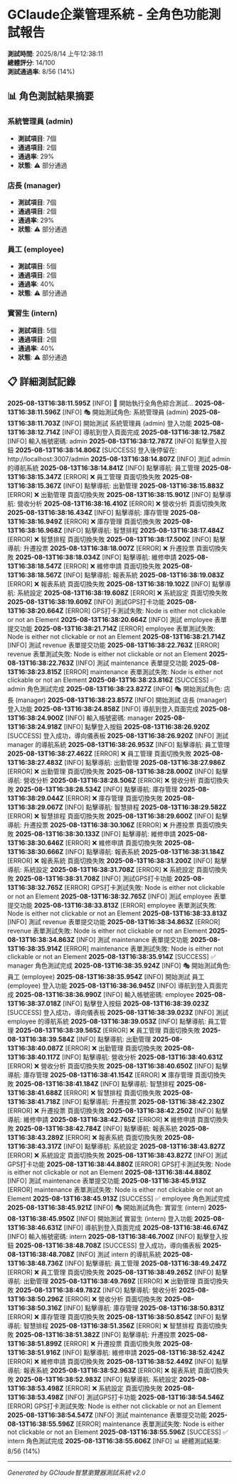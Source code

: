 
# GClaude企業管理系統 - 全角色功能測試報告

**測試時間**: 2025/8/14 上午12:38:11  
**總體評分**: 14/100  
**測試通過率**: 8/56 (14%)

## 📊 角色測試結果摘要

### 系統管理員 (admin)
- **測試項目**: 7個
- **通過項目**: 2個  
- **通過率**: 29%
- **狀態**: ⚠️ 部分通過

### 店長 (manager)
- **測試項目**: 7個
- **通過項目**: 2個  
- **通過率**: 29%
- **狀態**: ⚠️ 部分通過

### 員工 (employee)
- **測試項目**: 5個
- **通過項目**: 2個  
- **通過率**: 40%
- **狀態**: ⚠️ 部分通過

### 實習生 (intern)
- **測試項目**: 5個
- **通過項目**: 2個  
- **通過率**: 40%
- **狀態**: ⚠️ 部分通過

## 📋 詳細測試記錄

**2025-08-13T16:38:11.595Z** [INFO] 🔄 開始執行全角色綜合測試...
**2025-08-13T16:38:11.596Z** [INFO] 
🎭 開始測試角色: 系統管理員 (admin)
**2025-08-13T16:38:11.703Z** [INFO] 開始測試 系統管理員 (admin) 登入功能
**2025-08-13T16:38:12.714Z** [INFO] 導航到登入頁面完成
**2025-08-13T16:38:12.758Z** [INFO] 輸入帳號密碼: admin
**2025-08-13T16:38:12.787Z** [INFO] 點擊登入按鈕
**2025-08-13T16:38:14.806Z** [SUCCESS] 登入後停留在: http://localhost:3007/admin
**2025-08-13T16:38:14.807Z** [INFO] 測試 admin 的導航系統
**2025-08-13T16:38:14.841Z** [INFO] 點擊導航: 員工管理
**2025-08-13T16:38:15.347Z** [ERROR] ❌ 員工管理 頁面切換失敗
**2025-08-13T16:38:15.367Z** [INFO] 點擊導航: 出勤管理
**2025-08-13T16:38:15.883Z** [ERROR] ❌ 出勤管理 頁面切換失敗
**2025-08-13T16:38:15.901Z** [INFO] 點擊導航: 營收分析
**2025-08-13T16:38:16.410Z** [ERROR] ❌ 營收分析 頁面切換失敗
**2025-08-13T16:38:16.434Z** [INFO] 點擊導航: 庫存管理
**2025-08-13T16:38:16.949Z** [ERROR] ❌ 庫存管理 頁面切換失敗
**2025-08-13T16:38:16.968Z** [INFO] 點擊導航: 智慧排程
**2025-08-13T16:38:17.484Z** [ERROR] ❌ 智慧排程 頁面切換失敗
**2025-08-13T16:38:17.500Z** [INFO] 點擊導航: 升遷投票
**2025-08-13T16:38:18.007Z** [ERROR] ❌ 升遷投票 頁面切換失敗
**2025-08-13T16:38:18.034Z** [INFO] 點擊導航: 維修申請
**2025-08-13T16:38:18.547Z** [ERROR] ❌ 維修申請 頁面切換失敗
**2025-08-13T16:38:18.567Z** [INFO] 點擊導航: 報表系統
**2025-08-13T16:38:19.083Z** [ERROR] ❌ 報表系統 頁面切換失敗
**2025-08-13T16:38:19.102Z** [INFO] 點擊導航: 系統設定
**2025-08-13T16:38:19.608Z** [ERROR] ❌ 系統設定 頁面切換失敗
**2025-08-13T16:38:19.609Z** [INFO] 測試GPS打卡功能
**2025-08-13T16:38:20.664Z** [ERROR] GPS打卡測試失敗: Node is either not clickable or not an Element
**2025-08-13T16:38:20.664Z** [INFO] 測試 employee 表單提交功能
**2025-08-13T16:38:21.714Z** [ERROR] employee 表單測試失敗: Node is either not clickable or not an Element
**2025-08-13T16:38:21.714Z** [INFO] 測試 revenue 表單提交功能
**2025-08-13T16:38:22.763Z** [ERROR] revenue 表單測試失敗: Node is either not clickable or not an Element
**2025-08-13T16:38:22.763Z** [INFO] 測試 maintenance 表單提交功能
**2025-08-13T16:38:23.815Z** [ERROR] maintenance 表單測試失敗: Node is either not clickable or not an Element
**2025-08-13T16:38:23.816Z** [SUCCESS] ✅ admin 角色測試完成
**2025-08-13T16:38:23.827Z** [INFO] 
🎭 開始測試角色: 店長 (manager)
**2025-08-13T16:38:23.857Z** [INFO] 開始測試 店長 (manager) 登入功能
**2025-08-13T16:38:24.858Z** [INFO] 導航到登入頁面完成
**2025-08-13T16:38:24.900Z** [INFO] 輸入帳號密碼: manager
**2025-08-13T16:38:24.918Z** [INFO] 點擊登入按鈕
**2025-08-13T16:38:26.920Z** [SUCCESS] 登入成功，導向儀表板
**2025-08-13T16:38:26.920Z** [INFO] 測試 manager 的導航系統
**2025-08-13T16:38:26.953Z** [INFO] 點擊導航: 員工管理
**2025-08-13T16:38:27.462Z** [ERROR] ❌ 員工管理 頁面切換失敗
**2025-08-13T16:38:27.483Z** [INFO] 點擊導航: 出勤管理
**2025-08-13T16:38:27.986Z** [ERROR] ❌ 出勤管理 頁面切換失敗
**2025-08-13T16:38:28.000Z** [INFO] 點擊導航: 營收分析
**2025-08-13T16:38:28.506Z** [ERROR] ❌ 營收分析 頁面切換失敗
**2025-08-13T16:38:28.534Z** [INFO] 點擊導航: 庫存管理
**2025-08-13T16:38:29.044Z** [ERROR] ❌ 庫存管理 頁面切換失敗
**2025-08-13T16:38:29.067Z** [INFO] 點擊導航: 智慧排程
**2025-08-13T16:38:29.582Z** [ERROR] ❌ 智慧排程 頁面切換失敗
**2025-08-13T16:38:29.600Z** [INFO] 點擊導航: 升遷投票
**2025-08-13T16:38:30.106Z** [ERROR] ❌ 升遷投票 頁面切換失敗
**2025-08-13T16:38:30.133Z** [INFO] 點擊導航: 維修申請
**2025-08-13T16:38:30.646Z** [ERROR] ❌ 維修申請 頁面切換失敗
**2025-08-13T16:38:30.666Z** [INFO] 點擊導航: 報表系統
**2025-08-13T16:38:31.184Z** [ERROR] ❌ 報表系統 頁面切換失敗
**2025-08-13T16:38:31.200Z** [INFO] 點擊導航: 系統設定
**2025-08-13T16:38:31.708Z** [ERROR] ❌ 系統設定 頁面切換失敗
**2025-08-13T16:38:31.708Z** [INFO] 測試GPS打卡功能
**2025-08-13T16:38:32.765Z** [ERROR] GPS打卡測試失敗: Node is either not clickable or not an Element
**2025-08-13T16:38:32.765Z** [INFO] 測試 employee 表單提交功能
**2025-08-13T16:38:33.813Z** [ERROR] employee 表單測試失敗: Node is either not clickable or not an Element
**2025-08-13T16:38:33.813Z** [INFO] 測試 revenue 表單提交功能
**2025-08-13T16:38:34.863Z** [ERROR] revenue 表單測試失敗: Node is either not clickable or not an Element
**2025-08-13T16:38:34.863Z** [INFO] 測試 maintenance 表單提交功能
**2025-08-13T16:38:35.914Z** [ERROR] maintenance 表單測試失敗: Node is either not clickable or not an Element
**2025-08-13T16:38:35.914Z** [SUCCESS] ✅ manager 角色測試完成
**2025-08-13T16:38:35.924Z** [INFO] 
🎭 開始測試角色: 員工 (employee)
**2025-08-13T16:38:35.954Z** [INFO] 開始測試 員工 (employee) 登入功能
**2025-08-13T16:38:36.945Z** [INFO] 導航到登入頁面完成
**2025-08-13T16:38:36.990Z** [INFO] 輸入帳號密碼: employee
**2025-08-13T16:38:37.018Z** [INFO] 點擊登入按鈕
**2025-08-13T16:38:39.023Z** [SUCCESS] 登入成功，導向儀表板
**2025-08-13T16:38:39.023Z** [INFO] 測試 employee 的導航系統
**2025-08-13T16:38:39.053Z** [INFO] 點擊導航: 員工管理
**2025-08-13T16:38:39.565Z** [ERROR] ❌ 員工管理 頁面切換失敗
**2025-08-13T16:38:39.584Z** [INFO] 點擊導航: 出勤管理
**2025-08-13T16:38:40.087Z** [ERROR] ❌ 出勤管理 頁面切換失敗
**2025-08-13T16:38:40.117Z** [INFO] 點擊導航: 營收分析
**2025-08-13T16:38:40.631Z** [ERROR] ❌ 營收分析 頁面切換失敗
**2025-08-13T16:38:40.650Z** [INFO] 點擊導航: 庫存管理
**2025-08-13T16:38:41.154Z** [ERROR] ❌ 庫存管理 頁面切換失敗
**2025-08-13T16:38:41.184Z** [INFO] 點擊導航: 智慧排程
**2025-08-13T16:38:41.688Z** [ERROR] ❌ 智慧排程 頁面切換失敗
**2025-08-13T16:38:41.718Z** [INFO] 點擊導航: 升遷投票
**2025-08-13T16:38:42.230Z** [ERROR] ❌ 升遷投票 頁面切換失敗
**2025-08-13T16:38:42.250Z** [INFO] 點擊導航: 維修申請
**2025-08-13T16:38:42.765Z** [ERROR] ❌ 維修申請 頁面切換失敗
**2025-08-13T16:38:42.784Z** [INFO] 點擊導航: 報表系統
**2025-08-13T16:38:43.289Z** [ERROR] ❌ 報表系統 頁面切換失敗
**2025-08-13T16:38:43.317Z** [INFO] 點擊導航: 系統設定
**2025-08-13T16:38:43.827Z** [ERROR] ❌ 系統設定 頁面切換失敗
**2025-08-13T16:38:43.827Z** [INFO] 測試GPS打卡功能
**2025-08-13T16:38:44.880Z** [ERROR] GPS打卡測試失敗: Node is either not clickable or not an Element
**2025-08-13T16:38:44.880Z** [INFO] 測試 maintenance 表單提交功能
**2025-08-13T16:38:45.913Z** [ERROR] maintenance 表單測試失敗: Node is either not clickable or not an Element
**2025-08-13T16:38:45.913Z** [SUCCESS] ✅ employee 角色測試完成
**2025-08-13T16:38:45.921Z** [INFO] 
🎭 開始測試角色: 實習生 (intern)
**2025-08-13T16:38:45.950Z** [INFO] 開始測試 實習生 (intern) 登入功能
**2025-08-13T16:38:46.631Z** [INFO] 導航到登入頁面完成
**2025-08-13T16:38:46.674Z** [INFO] 輸入帳號密碼: intern
**2025-08-13T16:38:46.700Z** [INFO] 點擊登入按鈕
**2025-08-13T16:38:48.708Z** [SUCCESS] 登入成功，導向儀表板
**2025-08-13T16:38:48.708Z** [INFO] 測試 intern 的導航系統
**2025-08-13T16:38:48.736Z** [INFO] 點擊導航: 員工管理
**2025-08-13T16:38:49.247Z** [ERROR] ❌ 員工管理 頁面切換失敗
**2025-08-13T16:38:49.265Z** [INFO] 點擊導航: 出勤管理
**2025-08-13T16:38:49.769Z** [ERROR] ❌ 出勤管理 頁面切換失敗
**2025-08-13T16:38:49.782Z** [INFO] 點擊導航: 營收分析
**2025-08-13T16:38:50.296Z** [ERROR] ❌ 營收分析 頁面切換失敗
**2025-08-13T16:38:50.316Z** [INFO] 點擊導航: 庫存管理
**2025-08-13T16:38:50.831Z** [ERROR] ❌ 庫存管理 頁面切換失敗
**2025-08-13T16:38:50.854Z** [INFO] 點擊導航: 智慧排程
**2025-08-13T16:38:51.356Z** [ERROR] ❌ 智慧排程 頁面切換失敗
**2025-08-13T16:38:51.382Z** [INFO] 點擊導航: 升遷投票
**2025-08-13T16:38:51.899Z** [ERROR] ❌ 升遷投票 頁面切換失敗
**2025-08-13T16:38:51.916Z** [INFO] 點擊導航: 維修申請
**2025-08-13T16:38:52.424Z** [ERROR] ❌ 維修申請 頁面切換失敗
**2025-08-13T16:38:52.449Z** [INFO] 點擊導航: 報表系統
**2025-08-13T16:38:52.963Z** [ERROR] ❌ 報表系統 頁面切換失敗
**2025-08-13T16:38:52.983Z** [INFO] 點擊導航: 系統設定
**2025-08-13T16:38:53.498Z** [ERROR] ❌ 系統設定 頁面切換失敗
**2025-08-13T16:38:53.498Z** [INFO] 測試GPS打卡功能
**2025-08-13T16:38:54.546Z** [ERROR] GPS打卡測試失敗: Node is either not clickable or not an Element
**2025-08-13T16:38:54.547Z** [INFO] 測試 maintenance 表單提交功能
**2025-08-13T16:38:55.596Z** [ERROR] maintenance 表單測試失敗: Node is either not clickable or not an Element
**2025-08-13T16:38:55.596Z** [SUCCESS] ✅ intern 角色測試完成
**2025-08-13T16:38:55.606Z** [INFO] 📊 總體測試結果: 8/56 (14%)

---
*Generated by GClaude智慧瀏覽器測試系統 v2.0*
